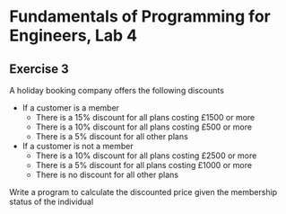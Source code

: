 # Fundamentals of Programming for Engineers, Lab 4

## Exercise 3

A holiday booking company offers the following discounts
- If a customer is a member
  - There is a 15% discount for all plans costing £1500 or more
  - There is a 10% discount for all plans costing £500 or more
  - There is a 5% discount for all other plans
- If a customer is not a member
  - There is a 10% discount for all plans costing £2500 or more
  - There is a 5% discount for all plans costing £1000 or more
  - There is no discount for all other plans

Write a program to calculate the discounted price given the membership status of the individual
